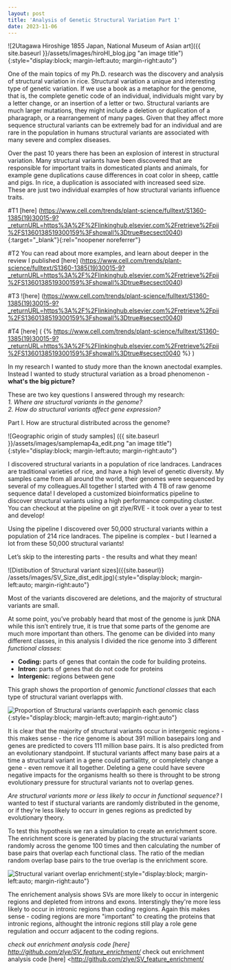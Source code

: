 ```yaml
---
layout: post
title: 'Analysis of Genetic Structural Variation Part 1'
date: 2023-11-06
---
```


![2Utagawa Hiroshige 1855 Japan, National Museum of Asian art]({{ site.baseurl }}/assets/images/hiroHI_blog.jpg "an image title"){:style="display:block; margin-left:auto; margin-right:auto"}

One of the main topics of my Ph.D. research was the discovery and analysis of structural variation in rice. Structural variation a unique and interesting type of genetic variation. If we use a book as a metaphor for the genome, that is, the complete genetic code of an individual, individuals might vary by a letter change, or an insertion of a letter or two. Structural variants are much larger mutations, they might include a deletion or duplication of a pharagraph, or a rearrangement of many pages. Given that they affect more sequence structural variants can be extremely bad for an individual and are rare in the population in humans structural variants are associated with many severe and complex diseases.

Over the past 10 years there has been an explosion of interest in structural variation. Many structural variants have been discovered that are responsible for important traits in domesticated plants and animals, for example gene duplications cause differences in coat color in sheep, cattle and pigs. In rice, a duplication is associated with increased seed size. These are just two individual examples of how structural variants influence traits. 

#T1
[here] (https://www.cell.com/trends/plant-science/fulltext/S1360-1385(19)30015-9?_returnURL=https%3A%2F%2Flinkinghub.elsevier.com%2Fretrieve%2Fpii%2FS1360138519300159%3Fshowall%3Dtrue#secsect0040){:target="_blank"}{:rel="noopener noreferrer"}

#T2
You can read about more examples, and learn about deeper in the review I published
[here] (https://www.cell.com/trends/plant-science/fulltext/S1360-1385(19)30015-9?_returnURL=https%3A%2F%2Flinkinghub.elsevier.com%2Fretrieve%2Fpii%2FS1360138519300159%3Fshowall%3Dtrue#secsect0040)

#T3
![here] (https://www.cell.com/trends/plant-science/fulltext/S1360-1385(19)30015-9?_returnURL=https%3A%2F%2Flinkinghub.elsevier.com%2Fretrieve%2Fpii%2FS1360138519300159%3Fshowall%3Dtrue#secsect0040)

#T4
[here] ( {% https://www.cell.com/trends/plant-science/fulltext/S1360-1385(19)30015-9?_returnURL=https%3A%2F%2Flinkinghub.elsevier.com%2Fretrieve%2Fpii%2FS1360138519300159%3Fshowall%3Dtrue#secsect0040 %} )


In my research I wanted to study more than the known anectodal examples. Instead I wanted to study structural variation as a broad phenomenon - **what's the big picture?**

These are two key questions I answered through my research:  
*1. Where are structural variants in the genome?*  
*2. How do structural variants affect gene expression?*

Part I. How are structural distributed across the genome?

![Geographic origin of study samples] ({{ site.baseurl }}/assets/images/samplemap4a_edit.png "an image title"){:style="display:block; margin-left:auto; margin-right:auto"}

I discovered structural variants in a population of rice landraces. Landraces are traditional varieties of rice, and have a high level of genetic diversity. My samples came from all around the world, their genomes were sequenced by several of my colleagues.All together I started with 4 TB of raw genome sequence data! I developed a customized bioinformatics pipeline to discover structural variants using a high performance computing cluster. You can checkout at the pipeline on git zlye/RVE - it took over a year to test and develop!

Using the pipeline I discovered over 50,000 structural variants within a population of 214 rice landraces. The pipeline is complex - but I learned a lot from these 50,000 structural variants!

Let’s skip to the interesting parts - the results and what they mean!

![Distibution of Structural variant sizes]({{site.baseurl}} /assets/images/SV_Size_dist_edit.jpg){:style="display:block; margin-left:auto; margin-right:auto"}

Most of the variants discovered are deletions, and the majority of structural variants are small.

At some point, you’ve probably heard that most of the genome is junk DNA while this isn’t entirely true, it is true that some parts of the genome are much more important than others.
The genome can be divided into many different classes, in this analysis I divided the rice genome into 3 different _functional classes_:
 - **Coding:** parts of genes that contain the code for building proteins. 
 - **Intron:** parts of genes that do not code for proteins
 - **Intergenic:** regions between gene

This graph shows the proportion of genomic _functional classes_ that each type of structural variant overlapps with. 

![Proportion of Structural variants overlappinh each genomic class]({{site.baseurl}}/assets/images/Fractions_edit2.jpg){:style="display:block; margin-left:auto; margin-right:auto"}

It is clear that the majority of structural variants occur in intergenic regions - this makes sense - the rice genome is about 391 million basepairs long and genes are predicted to covers 111 million base pairs. It is also predicted from an evolutionary standpoint. If stuctural variants affect many base pairs at a time a structural variant in a gene could partialitty, or completely change a gene - even remove it all together. Deleting a gene could have severe negative impacts for the organisms health so there is throught to be strong evolutionary pressure for structural variants not to overlap genes.

*Are structural variants more or less likely to occur in functional sequence?*
I wanted to test if stuctural variants are randomly distributed in the genome, or if they're less likely to occurr in genes regions as predicted by evolutionary theory.

To test this hypothesis we ran a simulation to create an enrichment score. The enrichment score is generated by placing the structural variants randomly across the genome 100 times and then calculating the number of base pairs that overlap each functional class. The ratio of the median random overlap base pairs to the true overlap is the enrichment score. 

![Structural variant overlap enrichment]({{site.baseurl}}/images/SV_overlap_enrichment_sim_result.jpg){:style="display:block; margin-left:auto; margin-right:auto"}

The enrichement analysis shows SVs are more likely to occur in intergenic regions and depleted from introns and exons. Interstingly they're more less likely to occur in intronic regions than coding regions. Again this makes sense - coding regions are more "important" to creating the proteins that intronic regions, althought the intronic regions still play a role gene regulation and occurr adjacent to the coding regions.

*check out enrichment analysis code [here] <http://github.com/zlye/SV_feature_enrichment/>*
check out enrichment analysis code [here] <http://github.com/zlye/SV_feature_enrichment/
